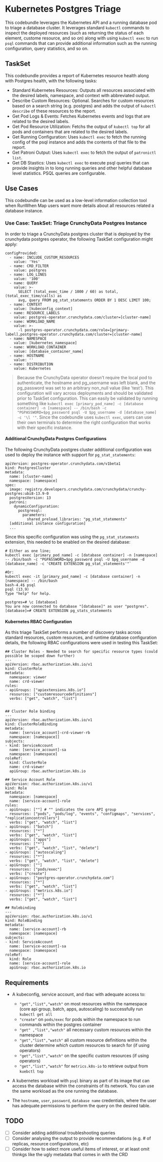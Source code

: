 # Kubernetes Postgres Triage
This codebundle leverages the Kubernetes API and a running database pod to triage a database cluster. It leverages standard `kubectl` commands to inspect the deployed resources (such as returning the status of each element, custome resource, and so on) along with using `kubectl exec` to run `psql` commands that can provide additional information such as the running configuration, query statistics, and so on.   

## TaskSet
This codebundle provides a report of Kubernetes resource health along with Postgres health, with the following tasks:  
- Standard Kubernetes Resources: Outputs all resources associated with the desired labels, namespace, and context with abbreviated output. 
- Describe Custom Resources: Optional. Searches for custom resources based on a search string (e.g. postgres) and adds the output of `kubectl describe` of these resources to the report. 
- Get Pod Logs & Events: Fetches Kubernetes events and logs that are related to the desired labels. 
- Get Pod Resource Utilization: Fetchs the output of `kubectl top` for all pods and containers that are related to the desired labels. 
- Get Running Configuration: Uses `kubectl exec` to fetch the running config of the psql instance and adds the contents of that file to the report. 
- Get Patroni Output: Uses `kubectl exec` to fetch the output of `patronictl list`. 
- Get DB Stastics: Uses `kubectl exec` to execute psql queries that can provide insights in to long running queries and other helpful database level statistics. PSQL queries are configurable.  


## Use Cases
This codebundle can be used as a low-level information collection tool when RunWhen Map users want more details about all resources related a database instance.

### Use Case: TaskSet: Triage CrunchyData Postgres Instance
In order to triage a CrunchyData postgres cluster that is deployed by the crunchydata postgres operator, the following TaskSet configuration might apply:

```
configProvided:
  - name: INCLUDE_CUSTOM_RESOURCES
    value: 'Yes'
  - name: CRD_FILTER
    value: postgres
  - name: LOG_LINES
    value: '100'
  - name: QUERY
    value: >-
      SELECT (total_exec_time / 1000 / 60) as total, (total_exec_time/calls) as
      avg, query FROM pg_stat_statements ORDER BY 1 DESC LIMIT 100;
  - name: CONTEXT
    value: [kubeconfig_context]
  - name: RESOURCE_LABELS
    value: postgres-operator.crunchydata.com/cluster=[cluster-name]
  - name: WORKLOAD_NAME
    value: >-
      -l postgres-operator.crunchydata.com/role=[primary-label],postgres-operator.crunchydata.com/cluster=[cluster-name]
  - name: NAMESPACE
    value: [kubernetes_namespace]
  - name: WORKLOAD_CONTAINER
    value: [database_container_name]
  - name: HOSTNAME
    value: ''
  - name: DISTRIBUTION
    value: Kubernetes

```
> Because the CrunchyData operator doesn't require the local pod to authenticate, the hostname  and pg_username was left blank, and the pg_password was set to an arbitrary non_null value (like 'test'). This configuration will vary across deployments and should be validated prior to TaskSet configuration. This can easily be validated by running something like `kubectl exec [primary_pod_name] -c [database container] -n [namespace] -- /bin/bash -c "PGPASSWORD=$pg_password psql -U $pg_username -d [database_name] -c '\l '"`. Since the codebundle uses `kubectl exec`, users can use their own terminals to determine the right configuration that works with their specific instance. 

#### Additional CrunchyData Postgres Configurations
The following CrunchyData postgres cluster additional configuration was used to deploy the instance with support for `pg_stat_statements`: 

```
apiVersion: postgres-operator.crunchydata.com/v1beta1
kind: PostgresCluster
metadata:
  name: [cluster-name]
  namespace: [namespace]
spec:
  image: registry.developers.crunchydata.com/crunchydata/crunchy-postgres:ubi8-13.9-0
  postgresVersion: 13
  patroni:
    dynamicConfiguration:
      postgresql:
        parameters:
          shared_preload_libraries: "pg_stat_statements"
  [additional instance configuration]
  ...
```

Since this specific configuration was using the `pg_stat_statements` extension, this needed to be enabled on the desired database: 
```
# Either as one line; 
kubectl exec [primary_pod_name] -c [database container] -n [namespace] -- /bin/bash -c "PGPASSWORD=$pg_password psql -U $pg_username -d [database_name] -c 'CREATE EXTENSION pg_stat_statements'"`

#Or: 
kubectl exec -it [primary_pod_name] -c [database container] -n [namespace] -- /bin/bash
bash-4.4$ psql 
psql (13.9)
Type "help" for help.

postgres=# \c [database]
You are now connected to database "[database]" as user "postgres".
[database]=# CREATE EXTENSION pg_stats_statements
```
#### Kubernetes RBAC Configuration
As this triage TaskSet performs a number of discovery tasks across standard resources, custom resources, and runtime database configuration details, the following RBAC configurations were used in testing this TaskSet: 
```
## Cluster Roles - Needed to search for specific resource types (could possible be scoped down further)
---
apiVersion: rbac.authorization.k8s.io/v1
kind: ClusterRole
metadata:
  namespace: viewer
  name: crd-viewer
rules:
- apiGroups: ["apiextensions.k8s.io"]
  resources: ["customresourcedefinitions"]
  verbs: ["get", "watch", "list"]


## Cluster Role binding
---
apiVersion: rbac.authorization.k8s.io/v1
kind: ClusterRoleBinding
metadata:
  name: [service_account]-crd-viewer-rb
  namespace: [namespace]]
subjects:
- kind: ServiceAccount
  name: [service_account]-sa
  namespace: [namespace]
roleRef:
  kind: ClusterRole
  name: crd-viewer
  apiGroup: rbac.authorization.k8s.io

## Service Account Role
apiVersion: rbac.authorization.k8s.io/v1
kind: Role
metadata:
  namespace: [namespace]
  name: [service-account]-role
rules:
- apiGroups: [""] # "" indicates the core API group
  resources: ["pods", "pods/log", "events", "configmaps", "services", "replicationcontrollers"]
  verbs: ["get", "watch", "list"]
- apiGroups: ["batch"]
  resources: ["*"]
  verbs: ["get", "watch", "list"]
- apiGroups: ["apps"]
  resources: ["*"]
  verbs: ["get", "watch", "list", "delete"]
- apiGroups: ["autoscaling"]
  resources: ["*"]
  verbs: ["get", "watch", "list", "delete"]
- apiGroups: [""] 
  resources: ["pods/exec"]
  verbs: ["create"]
- apiGroups: ["postgres-operator.crunchydata.com"]
  resources: ["*"]
  verbs: ["get", "watch", "list"]
- apiGroups: ["metrics.k8s.io"]
  resources: ["*"]
  verbs: ["get", "watch", "list"]

## Rolebinding
---
apiVersion: rbac.authorization.k8s.io/v1
kind: RoleBinding
metadata:
  name: [service-account]-rb
  namespace: [namespace]
subjects:
- kind: ServiceAccount
  name: [service-account]-sa
  namespace: [namespace]
roleRef:
  kind: Role
  name: [service-account]-role
  apiGroup: rbac.authorization.k8s.io

```

## Requirements
- A kubeconfig, service account, and rbac with adequate access to: 
    - `"get","list","watch"` on most resources within the namespace (core api group, batch, apps, autoscaling) to successfully run `kubectl get all`
    - `"create"` on `pods/exec` for pods within the namespace to run commands within the postgres container
    - `"get" ,"list","watch"` all necessary custom resources within the namespace
    - `"get","list","watch"` all custom resource definitions within the cluster determine *which* custom resources to search for (if using operators)
    - `"get","list","watch"` on the specific custom resources (if using operators)
    - `"get","list","watch"` for `metrics.k8s-io` to retrieve output from `kuebctl top`

- A kubernetes workload with `psql` binary as part of its image that can access the database within the constraints of its network. You can use the same workload as the one running the database.
- The `hostname`, `user`, `password`, `database name` credentials, where the user has adequate permissions to perform the query on the desired table.

## TODO
- [ ] Consider adding additional troubleshooting queries 
- [ ] Consider analysing the output to provide recommendations (e.g. # of replicas, resource configuraitons, etc)
- [ ] Consider how to select more useful items of interest, or at least omit thinkgs like the ugly metadata that comes in with the CRD
